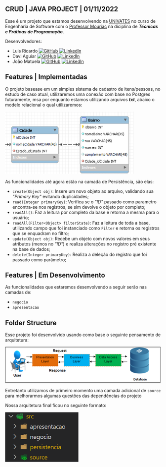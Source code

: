 ## CRUD | JAVA PROJECT | 01/11/2022

Esse é um projeto que estamos desenvolvendo na [UNIVATES](https://www.univates.br/graduacao/engenharia-de-software) no curso de Engenharia de Software com o [Professor Mouriac](https://www.linkedin.com/in/mouriac-diemer-9a11806/) na diciplina de ***Técnicas e Práticas de Programação***.

Desenvolvedores:
- Luis Ricardo [![GitHub](https://img.shields.io/badge/github-%23121011.svg?style=for-the-badge&logo=github&logoColor=white)](https://github.com/luisricardo-ai) [![LinkedIn](https://img.shields.io/badge/linkedin-%230077B5.svg?style=for-the-badge&logo=linkedin&logoColor=white)](https://www.linkedin.com/in/luis-ricardo-palharini-539296228/)
- Davi Aguiar [![GitHub](https://img.shields.io/badge/github-%23121011.svg?style=for-the-badge&logo=github&logoColor=white)](https://github.com/aguiarDavi) [![LinkedIn](https://img.shields.io/badge/linkedin-%230077B5.svg?style=for-the-badge&logo=linkedin&logoColor=white)](https://www.linkedin.com/in/davi-aguiar-de-oliveira-b30b5b196/)
- João Matuela [![GitHub](https://img.shields.io/badge/github-%23121011.svg?style=for-the-badge&logo=github&logoColor=white)](https://github.com/Muf1in) [![LinkedIn](https://img.shields.io/badge/linkedin-%230077B5.svg?style=for-the-badge&logo=linkedin&logoColor=white)](https://www.linkedin.com/in/joão-antônio-mattuella-agostini-40535b248/)

## Features | Implementadas

O projeto basease em um simples sistema de cadastro de itens/pessoas, no estudo de caso atual, utilizaremos uma conexão com base no Postgres futuramente, msa por enquanto estamos utilizando arquivos ***txt***, abaixo o modelo relacional o qual utilizaremos:

![Modelo Relacional - Cidade > Bairro](src/imagens/ModeloRelacional.png)

As funcionalidades até agora estão na camada de Persistência, são elas:

- `create(Object obj)`: Insere um novo objeto ao arquivo, validando sua *"Primary Key"* evitando duplicidades;
- `read(Integer primaryKey)`: Verifica se o *"ID"* passado como parametro encontra-se nos registros, se sim devolve o objeto por completo;
- `readAll()`: Faz a leitura por completo da base e retorna a mesma para o usuário;
- `readAll(Filter<Object> filterState)`: Faz a leitura de toda a base, utilizando campo que foi instanciado como `Filter` e retorna os registros que se enquadram no filtro;
- `update(Object obj)`: Recebe um objeto com novos valores em seus atributos (menos no *"ID"*) e realiza alterações no registro pré existente na base de dados;
- `delete(Integer primaryKey)`: Realiza a deleção do registro que foi passado como parâmetro;

## Features | Em Desenvolvimento

As funcionalidades que estaremos desenvolvendo a seguir serão nas camadas de:

- `negocio`
- `apresentacao`

## Folder Structure

Esse projeto foi desenvolvido usando como base o seguinte pensamento de arquitetura:

![Arquitetura Usada](src/imagens/ArquiteturaBase.png)

Entretanto utilizamos de primeiro momento uma camada adicional de `source` para melhorarmos algumas questões das dependências do projeto

Nossa arquitetura final ficou no seguinte formato:

![Estrutura de Pastas](src/imagens/EstruturaDePastas.png)